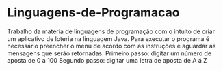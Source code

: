 # Linguagens-de-Programacao
Trabalho da materia de linguagens de programação com o intuito de criar um aplicativo de loteria na linguagem Java. 
Para executar o programa é necessário preencher o menu de acordo com as instruções e aguardar as mensagens que serão retornadas.
Primeiro passo: digitar um número de aposta de 0 a 100
Segundo passo: digitar uma letra de aposta de A á Z
